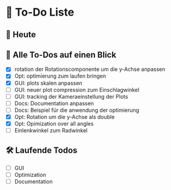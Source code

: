 

# 📝 To-Do Liste

## 📌 Heute


## 🔁 Alle To-Dos auf einen Blick
- [x] rotation der Rotationscomponente um die y-Achse anpassen
- [x] Opt: optimierung zum laufen bringen
- [x] GUI: plots skalen anpassen
- [ ] GUI: neuer plot compression zum Einschlagwinkel 
- [ ] GUI: tracking der Kameraeinstellung der Plots
- [ ] Docs: Documentation anpassen
- [ ] Docs: Beispiel für die anwendung der optimierung 
- [x] Opt: Rotation um die y-Achse als double
- [x] Opt: Opimization over all angles
- [ ] Einlenkwinkel zum Radwinkel

## 🛠️ Laufende Todos
- [ ] GUI
- [ ] Optimization
- [ ] Documentation